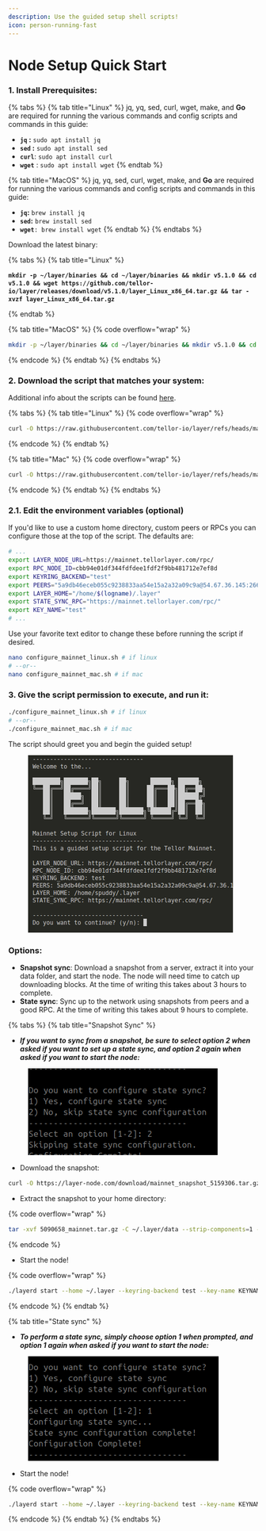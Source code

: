 ```yaml
---
description: Use the guided setup shell scripts!
icon: person-running-fast
---
```


# Node Setup Quick Start

### 1. Install Prerequisites:

{% tabs %}
{% tab title="Linux" %}
jq, yq, sed, curl, wget, make, and **Go** are required for running the various commands and config scripts and commands in this guide:&#x20;

* **`jq` :** `sudo apt install jq`
* **`sed` :** `sudo apt install sed`
* **`curl`**: `sudo apt install curl`
* **`wget`** : `sudo apt install wget`
{% endtab %}

{% tab title="MacOS" %}
jq, yq, sed, curl, wget, make, and **Go** are required for running the various commands and config scripts and commands in this guide:&#x20;

* **`jq`:** `brew install jq`
* **`sed`:** `brew install sed`
* **`wget`**`: brew install wget` &#x20;
{% endtab %}
{% endtabs %}

Download the latest binary:

{% tabs %}
{% tab title="Linux" %}
<pre class="language-sh" data-overflow="wrap"><code class="lang-sh"><strong>mkdir -p ~/layer/binaries &#x26;&#x26; cd ~/layer/binaries &#x26;&#x26; mkdir v5.1.0 &#x26;&#x26; cd v5.1.0 &#x26;&#x26; wget https://github.com/tellor-io/layer/releases/download/v5.1.0/layer_Linux_x86_64.tar.gz &#x26;&#x26; tar -xvzf layer_Linux_x86_64.tar.gz
</strong></code></pre>
{% endtab %}

{% tab title="MacOS" %}
{% code overflow="wrap" %}
```sh
mkdir -p ~/layer/binaries && cd ~/layer/binaries && mkdir v5.1.0 && cd v5.1.0 && wget https://github.com/tellor-io/layer/releases/download/v5.1.0/layer_Darwin_arm64.tar.gz && tar -xvzf layer_Darwin_arm64.tar.gz
```
{% endcode %}
{% endtab %}
{% endtabs %}

### 2. Download the script that matches your system:

Additional info about the scripts can be found [here](https://github.com/tellor-io/layer/tree/main/scripts/setup).

{% tabs %}
{% tab title="Linux" %}
{% code overflow="wrap" %}
```sh
curl -O https://raw.githubusercontent.com/tellor-io/layer/refs/heads/main/scripts/setup/initial_config/configure_mainnet_linux.sh && chmod +x configure_mainnet_linux.sh
```
{% endcode %}
{% endtab %}

{% tab title="Mac" %}
{% code overflow="wrap" %}
```sh
curl -O https://raw.githubusercontent.com/tellor-io/layer/refs/heads/main/scripts/setup/initial_config/configure_mainnet_mac.sh && chmod +x configure_mainnet_mac.sh
```
{% endcode %}
{% endtab %}
{% endtabs %}

### 2.1. Edit the environment variables (optional)

If you'd like to use a custom home directory, custom peers or RPCs you can configure those at the top of the script. The defaults are:

```sh
# ...
export LAYER_NODE_URL=https://mainnet.tellorlayer.com/rpc/
export RPC_NODE_ID=cbb94e01df344fdfdee1fdf2f9bb481712e7ef8d
export KEYRING_BACKEND="test"
export PEERS="5a9db46eceb055c9238833aa54e15a2a32a09c9a@54.67.36.145:26656,f2644778a8a2ca3b55ec65f1b7799d32d4a7098e@54.149.160.93:26656,2904aa32501548e127d3198c8f5181fb4d67bbe6@18.116.23.104:26656"
export LAYER_HOME="/home/$(logname)/.layer"
export STATE_SYNC_RPC="https://mainnet.tellorlayer.com/rpc/"
export KEY_NAME="test"
# ...
```

Use your favorite text editor to change these before running the script if desired.

```sh
nano configure_mainnet_linux.sh # if linux
# --or--
nano configure_mainnet_mac.sh # if mac
```

### 3. Give the script permission to execute, and run it:

```sh
./configure_mainnet_linux.sh # if linux
# --or--
./configure_mainnet_mac.sh # if mac
```

The script should greet you and begin the guided setup!

<figure><img src="../.gitbook/assets/Screenshot From 2025-07-31 09-41-00.png" alt=""><figcaption></figcaption></figure>

### Options:

* **Snapshot sync**: Download a snapshot from a server, extract it into your data folder, and start the node. The node will need time to catch up downloading blocks. At the time of writing this takes about 3 hours to complete.
* **State sync**: Sync up to the network using snapshots from peers and a good RPC. At the time of writing this takes about 9 hours to complete.

{% tabs %}
{% tab title="Snapshot Sync" %}
- _**If you want to sync from a snapshot, be sure to select option 2 when asked if you want to set up a state sync, and option 2 again when asked if you want to start the node:**_

<figure><img src="../.gitbook/assets/Screenshot From 2025-08-06 21-32-28.png" alt=""><figcaption></figcaption></figure>

* Download the snapshot:

```sh
curl -O https://layer-node.com/download/mainnet_snapshot_5159306.tar.gz
```

* Extract the snapshot to your home directory:

{% code overflow="wrap" %}
```sh
tar -xvf 5090658_mainnet.tar.gz -C ~/.layer/data --strip-components=1 --keep-old-files --exclude=priv_validator_state.json
```
{% endcode %}

* Start the node!

{% code overflow="wrap" %}
```sh
./layerd start --home ~/.layer --keyring-backend test --key-name KEYNAME --api.enable --api.swagger
```
{% endcode %}
{% endtab %}

{% tab title="State sync" %}
* _**To perform a state sync, simply choose option 1 when prompted, and option 1 again when asked if you want to start the node:**_

<figure><img src="../.gitbook/assets/Screenshot From 2025-08-06 21-30-24.png" alt=""><figcaption></figcaption></figure>

* Start the node!

{% code overflow="wrap" %}
```sh
./layerd start --home ~/.layer --keyring-backend test --key-name KEYNAME --api.enable --api.swagger
```
{% endcode %}
{% endtab %}
{% endtabs %}
